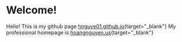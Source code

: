 # Welcome!
Hello! This is my github page [hnguye01.github.io](https://hnguye01.github.io/ ){target="_blank"} 
My professional homepage is [hoangnguyen.us](http://www.hoangnguyen.us ){target="_blank"} 

